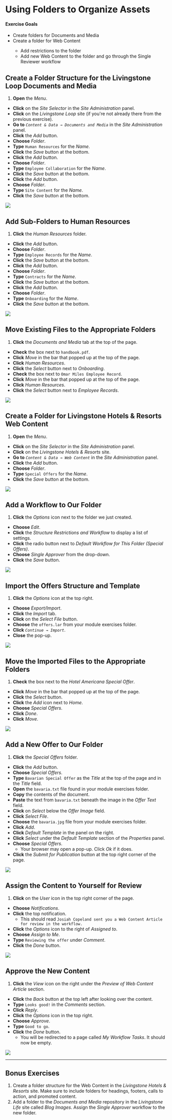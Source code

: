 # Using Folders to Organize Assets

<div class="ahead">
<h4>Exercise Goals</h4>
<ul>
    <li>Create folders for Documents and Media</li>
    <li>Create a folder for Web Content</li>
    <ul>
    	<li>Add restrictions to the folder</li>
    	<li>Add new Web Content to the folder and go through the Single Reviewer workflow</li>
    </ul>
</ul>
</div>

## Create a Folder Structure for the Livingstone Loop Documents and Media

1. **Open** the _Menu_.
* **Click** on the _Site Selector_ in the _Site Administration_ panel.
* **Click** on the _Livingstone Loop_ site (if you're not already there from the previous exercise).
* **Go to** _`Content & Data → Documents and Media`_ in the _Site Administration_ panel.  
* **Click** the _Add_ button.  
* **Choose** _Folder_.  
* **Type** `Human Resources` for the  _Name_.  
* **Click** the _Save_ button at the bottom.
* **Click** the _Add_ button.  
* **Choose** _Folder_.  
* **Type** `Employee Collaboration` for the  _Name_.  
* **Click** the _Save_ button at the bottom.
* **Click** the _Add_ button.  
* **Choose** _Folder_.  
* **Type** `Site Content` for the _Name_.  
* **Click** the _Save_ button at the bottom.

<img src="../images/livingstone-loop-folders.png" style="max-height:30%;"> 

## Add Sub-Folders to Human Resources

1. **Click** the _Human Resources_ folder.
* **Click** the _Add_ button.  
* **Choose** _Folder_.  
* **Type** `Employee Records` for the  _Name_.  
* **Click** the _Save_ button at the bottom.
* **Click** the _Add_ button.  
* **Choose** _Folder_.  
* **Type** `Contracts` for the  _Name_.  
* **Click** the _Save_ button at the bottom.
* **Click** the _Add_ button.  
* **Choose** _Folder_.  
* **Type** `Onboarding` for the  _Name_.  
* **Click** the _Save_ button at the bottom.

<img src="../images/hr-folders.png" style="max-height:20%;"> 

## Move Existing Files to the Appropriate Folders

1. **Click** the _Documents and Media_ tab at the top of the page.
* **Check** the box next to `handbook.pdf`.
* **Click** _Move_ in the bar that popped up at the top of the page.
* **Click** _Human Resources_.
* **Click** the _Select_ button next to _Onboarding_.
* **Check** the box next to `Omar Miles Employee Record`.
* **Click** _Move_ in the bar that popped up at the top of the page.
* **Click** _Human Resources_.
* **Click** the _Select_ button next to _Employee Records_.

<img src="../images/files-moved.png" style="max-height:20%;"> 

## Create a Folder for Livingstone Hotels & Resorts Web Content

1. **Open** the _Menu_.
* **Click** on the _Site Selector_ in the _Site Administration_ panel.
* **Click** on the _Livingstone Hotels & Resorts_ site.
* **Go to** _`Content & Data → Web Content`_ in the _Site Administration_ panel.  
* **Click** the _Add_ button.  
* **Choose** _Folder_.  
* **Type** `Special Offers` for the _Name_.  
* **Click** the _Save_ button at the bottom.

<img src="../images/new-offers-folder.png" style="max-height:20%;">

## Add a Workflow to Our Folder

1. **Click** the _Options_ icon next to the folder we just created.  
* **Choose** _Edit_.  
* **Click** the _Structure Restrictions and Workflow_ to display a list of settings.  
* **Click** the radio button next to _Default Workflow for This Folder (Special Offers)_.  
* **Choose** _Single Approver_ from the drop-down.  
* **Click** the _Save_ button.

<img src="../images/folder-restriction-offers.png" style="max-height:20%;">

## Import the Offers Structure and Template

1. **Click** the _Options_ icon at the top right. 
* **Choose** _Export/Import_.
* **Click** the _Import_ tab.
* **Click** on the _Select File_ button.
* **Choose** the `offers.lar` from your module exercises folder.  
* **Click** _`Continue → Import`_.   
* **Close** the pop-up.  

<img src="../images/offers-imported.png" style="max-height: 16%">

## Move the Imported Files to the Appropriate Folders

1. **Check** the box next to the _Hotel Americana Special Offer_.
* **Click** _Move_ in the bar that popped up at the top of the page.
* **Click** the _Select_ button.
* **Click** the _Add_ icon next to _Home_.
* **Choose** _Special Offers_.
* **Click** _Done_.
* **Click** _Move_.

<img src="../images/web-content-moved.png" style="max-height:16%;"> 

## Add a New Offer to Our Folder

1. **Click** the _Special Offers_ folder.
* **Click** the _Add_ button.
* **Choose** _Special Offers_.
* **Type** `Bavarian Special Offer` as the _Title_ at the top of the page and in the _Title_ field.
* **Open** the `bavaria.txt` file found in your module exercises folder.
* **Copy** the contents of the document.
* **Paste** the text from `bavaria.txt` beneath the image in the _Offer Text_ field.
* **Click** on _Select_ below the _Offer Image_ field.
* **Click** _Select File_.
* **Choose** the `bavaria.jpg` file from your module exercises folder.
* **Click** _Add_.
* **Click** _Default Template_ in the panel on the right.
* **Click** _Select_ under the _Default Template_ section of the _Properties_ panel.
* **Choose** _Special Offers_.
	- Your browser may open a pop-up. Click _Ok_ if it does.
* **Click** the _Submit for Publication_ button at the top right corner of the page.

<img src="../images/pending-offer.png" style="max-height:40%;">

## Assign the Content to Yourself for Review

1. **Click** on the _User_ icon in the top right corner of the page.  
* **Choose** _Notifications_.  
* **Click** the top notification.
	- This should read `Josiah Copeland sent you a Web Content Article for review in the workflow.`
* **Click** the _Options_ icon to the right of _Assigned to_.  
* **Choose** _Assign to Me_.  
* **Type** `Reviewing the offer` under _Comment_.  
* **Click** the _Done_ button.

<img src="../images/assigned-to-me.png" style="max-height:16%;">

## Approve the New Content

1. **Click** the _View_ icon on the right under the _Preview of Web Content Article_ section.  
* **Click** the _Back_ button at the top left after looking over the content.  
* **Type** `Looks good!` in the _Comments_ section.  
* **Click** _Reply_.  
* **Click** the _Options_ icon in the top right.  
* **Choose** _Approve_.  
* **Type** `Good to go`.  
* **Click** the _Done_ button.
	- You will be redirected to a page called _My Workflow Tasks_. It should now be empty.

<img src="../images/review-completed.png" style="max-height:24%;">

---

## Bonus Exercises

1. Create a folder structure for the Web Content in the _Livingstone Hotels & Resorts_ site. Make sure to include folders for headings, footers, calls to action, and promoted content.
2. Add a folder to the _Documents and Media_ repository in the _Livingstone Life_ site called _Blog Images_. Assign the _Single Approver_ workflow to the new folder.
